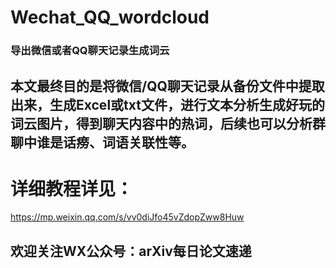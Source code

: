 # Wechat_QQ_wordcloud

### 导出微信或者QQ聊天记录生成词云

## 本文最终目的是将微信/QQ聊天记录从备份文件中提取出来，生成Excel或txt文件，进行文本分析生成好玩的词云图片，得到聊天内容中的热词，后续也可以分析群聊中谁是话痨、词语关联性等。


# 详细教程详见：

https://mp.weixin.qq.com/s/vv0diJfo45vZdopZww8Huw

## 欢迎关注WX公众号：arXiv每日论文速递
